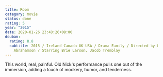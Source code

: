 ```yaml
---
title: Room
category: movie
status: done
rating: 5
year: "2015"
date: 2020-01-26 23:40:26+08:00
douban:
  rating: 8.8
  subtitle: 2015 / Ireland Canada UK USA / Drama Family / Directed by Lenny
    Abrahamson / Starring Brie Larson, Jacob Tremblay
---
```


This world, real, painful. Old Nick's performance pulls one out of the immersion, adding a touch of mockery, humor, and tenderness.

